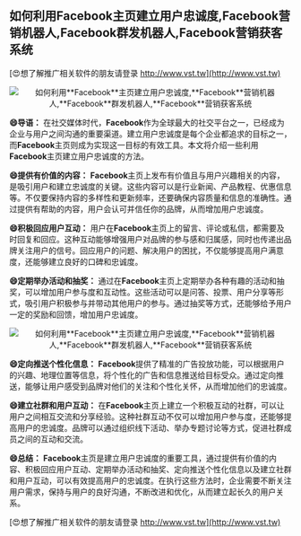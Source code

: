 ## **如何利用**Facebook**主页建立用户忠诚度,**Facebook**营销机器人,**Facebook**群发机器人,**Facebook**营销获客系统**

[😍想了解推广相关软件的朋友请登录 http://www.vst.tw](http://www.vst.tw)

 <center><img src="https://vst.tw/MP4/tuiguang/png/6.png" alt="如何利用**Facebook**主页建立用户忠诚度,**Facebook**营销机器人,**Facebook**群发机器人,**Facebook**营销获客系统"></center>

**😄导语：**
在社交媒体时代，**Facebook**作为全球最大的社交平台之一，已经成为企业与用户之间沟通的重要渠道。建立用户忠诚度是每个企业都追求的目标之一，而**Facebook**主页则成为实现这一目标的有效工具。本文将介绍一些利用**Facebook**主页建立用户忠诚度的方法。

**😄提供有价值的内容：**
**Facebook**主页上发布有价值且与用户兴趣相关的内容，是吸引用户和建立忠诚度的关键。这些内容可以是行业新闻、产品教程、优惠信息等。不仅要保持内容的多样性和更新频率，还要确保内容质量和信息的准确性。通过提供有帮助的内容，用户会认可并信任你的品牌，从而增加用户忠诚度。

**😄积极回应用户互动：**
用户在**Facebook**主页上的留言、评论或私信，都需要及时回复和回应。这种互动能够增强用户对品牌的参与感和归属感，同时也传递出品牌关注用户的信号。回应用户的问题、解决用户的困扰，不仅能够提高用户满意度，还能够建立良好的口碑和忠诚度。

**😄定期举办活动和抽奖：**
通过在**Facebook**主页上定期举办各种有趣的活动和抽奖，可以增加用户参与度和互动性。这些活动可以是问答、投票、用户分享等形式，吸引用户积极参与并带动其他用户的参与。通过抽奖等方式，还能够给予用户一定的奖励和回馈，增加用户忠诚度。

 <center><img src="https://vst.tw/MP4/tuiguang/png/3.png" alt="如何利用**Facebook**主页建立用户忠诚度,**Facebook**营销机器人,**Facebook**群发机器人,**Facebook**营销获客系统"></center>

**😄定向推送个性化信息：**
**Facebook**提供了精准的广告投放功能，可以根据用户的兴趣、地理位置等信息，将个性化的广告和信息推送给目标受众。通过定向推送，能够让用户感受到品牌对他们的关注和个性化关怀，从而增加他们的忠诚度。

**😄建立社群和用户互动：**
在**Facebook**主页上建立一个积极互动的社群，可以让用户之间相互交流和分享经验。这种社群互动不仅可以增加用户参与度，还能够提高用户的忠诚度。品牌可以通过组织线下活动、举办专题讨论等方式，促进社群成员之间的互动和交流。

**😄总结：**
**Facebook**主页是建立用户忠诚度的重要工具，通过提供有价值的内容、积极回应用户互动、定期举办活动和抽奖、定向推送个性化信息以及建立社群和用户互动，可以有效提高用户的忠诚度。在执行这些方法时，企业需要不断关注用户需求，保持与用户的良好沟通，不断改进和优化，从而建立起长久的用户关系。

[😍想了解推广相关软件的朋友请登录 http://www.vst.tw](http://www.vst.tw)



